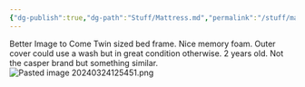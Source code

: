 ```yaml
---
{"dg-publish":true,"dg-path":"Stuff/Mattress.md","permalink":"/stuff/mattress/"}
---
```


Better Image to Come
Twin sized bed frame. Nice memory foam. Outer cover could use a wash but in great condition otherwise. 2 years old. Not the casper brand but something similar.
![Pasted image 20240324125451.png](/img/user/Attachments/Pasted%20image%2020240324125451.png)